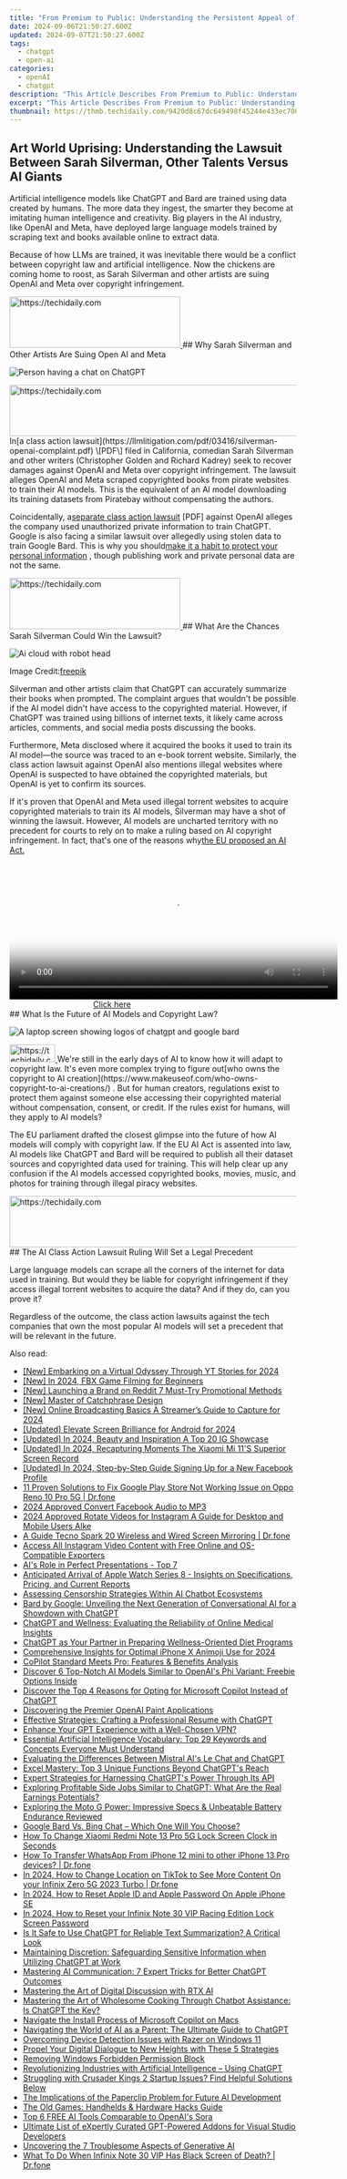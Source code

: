```yaml
---
title: "From Premium to Public: Understanding the Persistent Appeal of ChatGPT Plus in a Post-Free GPT-4 World"
date: 2024-09-06T21:50:27.600Z
updated: 2024-09-07T21:50:27.600Z
tags:
  - chatgpt
  - open-ai
categories:
  - openAI
  - chatgpt
description: "This Article Describes From Premium to Public: Understanding the Persistent Appeal of ChatGPT Plus in a Post-Free GPT-4 World"
excerpt: "This Article Describes From Premium to Public: Understanding the Persistent Appeal of ChatGPT Plus in a Post-Free GPT-4 World"
thumbnail: https://thmb.techidaily.com/9420d8c67dc649498f45244e433ec706e66933c2bf2f2b4b3c5585601cba7b98.jpg
---
```


## Art World Uprising: Understanding the Lawsuit Between Sarah Silverman, Other Talents Versus AI Giants

 Artificial intelligence models like ChatGPT and Bard are trained using data created by humans. The more data they ingest, the smarter they become at imitating human intelligence and creativity. Big players in the AI industry, like OpenAI and Meta, have deployed large language models trained by scraping text and books available online to extract data.

 Because of how LLMs are trained, it was inevitable there would be a conflict between copyright law and artificial intelligence. Now the chickens are coming home to roost, as Sarah Silverman and other artists are suing OpenAI and Meta over copyright infringement.

<!-- affiliate ads begin -->
<a href="https://wigfever.sjv.io/c/5597632/1995803/22899" target="_top" id="1995803">
  <img src="//a.impactradius-go.com/display-ad/22899-1995803" border="0" alt="https://techidaily.com" width="300" height="90"/>
</a>
<img height="0" width="0" src="https://wigfever.sjv.io/i/5597632/1995803/22899" style="position:absolute;visibility:hidden;" border="0" />
<!-- affiliate ads end -->
## Why Sarah Silverman and Other Artists Are Suing Open AI and Meta

![Person having a chat on ChatGPT](https://thmb.techidaily.com/7a686a1b526676a12878d5e404ff256d91c8737d5163c7ab05139a28f15cb6cd.jpg)

<!-- affiliate ads begin -->
<a href="https://unicoeye.pxf.io/c/5597632/2121332/18498" target="_top" id="2121332">
  <img src="//a.impactradius-go.com/display-ad/18498-2121332" border="0" alt="https://techidaily.com" width="728" height="90"/>
</a>
<img height="0" width="0" src="https://unicoeye.pxf.io/i/5597632/2121332/18498" style="position:absolute;visibility:hidden;" border="0" />
<!-- affiliate ads end -->
 In[a class action lawsuit](https://llmlitigation.com/pdf/03416/silverman-openai-complaint.pdf) \[PDF\] filed in California, comedian Sarah Silverman and other writers (Christopher Golden and Richard Kadrey) seek to recover damages against OpenAI and Meta over copyright infringement. The lawsuit alleges OpenAI and Meta scraped copyrighted books from pirate websites to train their AI models. This is the equivalent of an AI model downloading its training datasets from Piratebay without compensating the authors.

 Coincidentally, a[separate class action lawsuit](https://storage.courtlistener.com/recap/gov.uscourts.cand.414822/gov.uscourts.cand.414822.1.0%5F1.pdf) \[PDF\] against OpenAI alleges the company used unauthorized private information to train ChatGPT. Google is also facing a similar lawsuit over allegedly using stolen data to train Google Bard. This is why you should[make it a habit to protect your personal information](https://www.makeuseof.com/online-safety-habits-data-privacy/) , though publishing work and private personal data are not the same.

<!-- affiliate ads begin -->
<a href="https://wigfever.sjv.io/c/5597632/2005196/22899" target="_top" id="2005196">
  <img src="//a.impactradius-go.com/display-ad/22899-2005196" border="0" alt="https://techidaily.com" width="300" height="90"/>
</a>
<img height="0" width="0" src="https://wigfever.sjv.io/i/5597632/2005196/22899" style="position:absolute;visibility:hidden;" border="0" />
<!-- affiliate ads end -->
## What Are the Chances Sarah Silverman Could Win the Lawsuit?

![Ai cloud with robot head](https://static1.makeuseofimages.com/wordpress/wp-content/uploads/2023/06/ai-cloud-with-robot-head.jpg)

 Image Credit:[freepik](https://www.freepik.com/free-photo/ai-cloud-with-robot-head%5F32471117.htm)

 Silverman and other artists claim that ChatGPT can accurately summarize their books when prompted. The complaint argues that wouldn't be possible if the AI model didn't have access to the copyrighted material. However, if ChatGPT was trained using billions of internet texts, it likely came across articles, comments, and social media posts discussing the books.

 Furthermore, Meta disclosed where it acquired the books it used to train its AI model—the source was traced to an e-book torrent website. Similarly, the class action lawsuit against OpenAI also mentions illegal websites where OpenAI is suspected to have obtained the copyrighted materials, but OpenAI is yet to confirm its sources.

 If it's proven that OpenAI and Meta used illegal torrent websites to acquire copyrighted materials to train its AI models, Silverman may have a shot of winning the lawsuit. However, AI models are uncharted territory with no precedent for courts to rely on to make a ruling based on AI copyright infringement. In fact, that's one of the reasons why[the EU proposed an AI Act.](https://www.makeuseof.com/what-is-the-eu-ai-act-how-would-it-affect-chatgpt/)

<!-- affiliate ads begin -->
<span id="1983474">
					<video width="576" height="240" style="cursor:pointer"
           poster="//a.impactradius-go.com/display-clicktoplayimage/1983474.png"
           onclick="if(!this.playClicked){this.play();this.setAttribute('controls',true);this.playClicked=true;}">
	   <source src="//a.impactradius-go.com/display-ad/22993-1983474">
	   <img src="//a.impactradius-go.com/display-clicktoplayimage/1983474.png" style="border: none; height: 100%; width: 100%; object-fit: contain">
	</video>
	<div style="width:360px;text-align:center"><a href="javascript:window.open(decodeURIComponent('https%3A%2F%2Fhomestyler.sjv.io%2Fc%2F5597632%2F1983474%2F22993'), '_blank');void(0);">Click here</a></div>
</span>
<img height="0" width="0" src="https://imp.pxf.io/i/5597632/1983474/22993" style="position:absolute;visibility:hidden;" border="0" />
<!-- affiliate ads end -->
## What Is the Future of AI Models and Copyright Law?

![A laptop screen showing logos of chatgpt and google bard](https://static1.makeuseofimages.com/wordpress/wp-content/uploads/2023/06/google-bard-vs-chatgpt-for-coding.jpg)

<!-- affiliate ads begin -->
<a href="https://25home.pxf.io/c/5597632/2123465/16836" target="_top" id="2123465">
  <img src="//a.impactradius-go.com/display-ad/16836-2123465" border="0" alt="https://techidaily.com" width="80" height="31"/>
</a>
<img height="0" width="0" src="https://25home.pxf.io/i/5597632/2123465/16836" style="position:absolute;visibility:hidden;" border="0" />
<!-- affiliate ads end -->
 We're still in the early days of AI to know how it will adapt to copyright law. It's even more complex trying to figure out[who owns the copyright to AI creation](https://www.makeuseof.com/who-owns-copyright-to-ai-creations/) . But for human creators, regulations exist to protect them against someone else accessing their copyrighted material without compensation, consent, or credit. If the rules exist for humans, will they apply to AI models?

 The EU parliament drafted the closest glimpse into the future of how AI models will comply with copyright law. If the EU AI Act is assented into law, AI models like ChatGPT and Bard will be required to publish all their dataset sources and copyrighted data used for training. This will help clear up any confusion if the AI models accessed copyrighted books, movies, music, and photos for training through illegal piracy websites.

<!-- affiliate ads begin -->
<a href="https://appsumo.8odi.net/c/5597632/2129739/7443" target="_top" id="2129739">
  <img src="//a.impactradius-go.com/display-ad/7443-2129739" border="0" alt="https://techidaily.com" width="728" height="90"/>
</a>
<img height="0" width="0" src="https://appsumo.8odi.net/i/5597632/2129739/7443" style="position:absolute;visibility:hidden;" border="0" />
<!-- affiliate ads end -->
## The AI Class Action Lawsuit Ruling Will Set a Legal Precedent

 Large language models can scrape all the corners of the internet for data used in training. But would they be liable for copyright infringement if they access illegal torrent websites to acquire the data? And if they do, can you prove it?

 Regardless of the outcome, the class action lawsuits against the tech companies that own the most popular AI models will set a precedent that will be relevant in the future.


<ins class="adsbygoogle"
     style="display:block"
     data-ad-format="autorelaxed"
     data-ad-client="ca-pub-7571918770474297"
     data-ad-slot="1223367746"></ins>



<ins class="adsbygoogle"
     style="display:block"
     data-ad-client="ca-pub-7571918770474297"
     data-ad-slot="8358498916"
     data-ad-format="auto"
     data-full-width-responsive="true"></ins>

<span class="atpl-alsoreadstyle">Also read:</span>
<div><ul>
<li><a href="https://facebook-video-share.techidaily.com/new-embarking-on-a-virtual-odyssey-through-yt-stories-for-2024/"><u>[New] Embarking on a Virtual Odyssey Through YT Stories for 2024</u></a></li>
<li><a href="https://screen-recording.techidaily.com/new-in-2024-fbx-game-filming-for-beginners/"><u>[New] In 2024, FBX Game Filming for Beginners</u></a></li>
<li><a href="https://extra-approaches.techidaily.com/new-launching-a-brand-on-reddit-7-must-try-promotional-methods/"><u>[New] Launching a Brand on Reddit 7 Must-Try Promotional Methods</u></a></li>
<li><a href="https://extra-approaches.techidaily.com/new-master-of-catchphrase-design/"><u>[New] Master of Catchphrase Design</u></a></li>
<li><a href="https://digital-screen-recording.techidaily.com/new-online-broadcasting-basics-a-streamers-guide-to-capture-for-2024/"><u>[New] Online Broadcasting Basics A Streamer’s Guide to Capture for 2024</u></a></li>
<li><a href="https://article-files.techidaily.com/updated-elevate-screen-brilliance-for-android-for-2024/"><u>[Updated] Elevate Screen Brilliance for Android for 2024</u></a></li>
<li><a href="https://instagram-video-recordings.techidaily.com/updated-in-2024-beauty-and-inspiration-a-top-20-ig-showcase/"><u>[Updated] In 2024, Beauty and Inspiration A Top 20 IG Showcase</u></a></li>
<li><a href="https://screen-sharing-recording.techidaily.com/updated-in-2024-recapturing-moments-the-xiaomi-mi-11s-superior-screen-record/"><u>[Updated] In 2024, Recapturing Moments The Xiaomi Mi 11'S Superior Screen Record</u></a></li>
<li><a href="https://facebook-clips.techidaily.com/updated-in-2024-step-by-step-guide-signing-up-for-a-new-facebook-profile/"><u>[Updated] In 2024, Step-by-Step Guide Signing Up for a New Facebook Profile</u></a></li>
<li><a href="https://howto.techidaily.com/11-proven-solutions-to-fix-google-play-store-not-working-issue-on-oppo-reno-10-pro-5g-drfone-by-drfone-fix-android-problems-fix-android-problems/"><u>11 Proven Solutions to Fix Google Play Store Not Working Issue on Oppo Reno 10 Pro 5G | Dr.fone</u></a></li>
<li><a href="https://facebook-video-recording.techidaily.com/2024-approved-convert-facebook-audio-to-mp3/"><u>2024 Approved Convert Facebook Audio to MP3</u></a></li>
<li><a href="https://instagram-videos.techidaily.com/2024-approved-rotate-videos-for-instagram-a-guide-for-desktop-and-mobile-users-alke/"><u>2024 Approved Rotate Videos for Instagram A Guide for Desktop and Mobile Users Alke</u></a></li>
<li><a href="https://screen-mirror.techidaily.com/a-guide-tecno-spark-20-wireless-and-wired-screen-mirroring-drfone-by-drfone-android/"><u>A Guide Tecno Spark 20 Wireless and Wired Screen Mirroring | Dr.fone</u></a></li>
<li><a href="https://instagram-clips.techidaily.com/access-all-instagram-video-content-with-free-online-and-os-compatible-exporters/"><u>Access All Instagram Video Content with Free Online and OS-Compatible Exporters</u></a></li>
<li><a href="https://tech-hub.techidaily.com/ais-role-in-perfect-presentations-top-7/"><u>AI's Role in Perfect Presentations - Top 7</u></a></li>
<li><a href="https://techno-recovery.techidaily.com/anticipated-arrival-of-apple-watch-series-8-insights-on-specifications-pricing-and-current-reports/"><u>Anticipated Arrival of Apple Watch Series 8 - Insights on Specifications, Pricing, and Current Reports</u></a></li>
<li><a href="https://tech-hub.techidaily.com/assessing-censorship-strategies-within-ai-chatbot-ecosystems/"><u>Assessing Censorship Strategies Within AI Chatbot Ecosystems</u></a></li>
<li><a href="https://tech-hub.techidaily.com/bard-by-google-unveiling-the-next-generation-of-conversational-ai-for-a-showdown-with-chatgpt/"><u>Bard by Google: Unveiling the Next Generation of Conversational AI for a Showdown with ChatGPT</u></a></li>
<li><a href="https://tech-hub.techidaily.com/chatgpt-and-wellness-evaluating-the-reliability-of-online-medical-insights/"><u>ChatGPT and Wellness: Evaluating the Reliability of Online Medical Insights</u></a></li>
<li><a href="https://tech-hub.techidaily.com/chatgpt-as-your-partner-in-preparing-wellness-oriented-diet-programs/"><u>ChatGPT as Your Partner in Preparing Wellness-Oriented Diet Programs</u></a></li>
<li><a href="https://extra-tips.techidaily.com/comprehensive-insights-for-optimal-iphone-x-animoji-use-for-2024/"><u>Comprehensive Insights for Optimal iPhone X Animoji Use for 2024</u></a></li>
<li><a href="https://tech-hub.techidaily.com/copilot-standard-meets-pro-features-and-benefits-analysis/"><u>CoPilot Standard Meets Pro: Features & Benefits Analysis</u></a></li>
<li><a href="https://tech-hub.techidaily.com/discover-6-top-notch-ai-models-similar-to-openais-phi-variant-freebie-options-inside/"><u>Discover 6 Top-Notch AI Models Similar to OpenAI's Phi Variant: Freebie Options Inside</u></a></li>
<li><a href="https://tech-hub.techidaily.com/discover-the-top-4-reasons-for-opting-for-microsoft-copilot-instead-of-chatgpt/"><u>Discover the Top 4 Reasons for Opting for Microsoft Copilot Instead of ChatGPT</u></a></li>
<li><a href="https://tech-hub.techidaily.com/discovering-the-premier-openai-paint-applications/"><u>Discovering the Premier OpenAI Paint Applications</u></a></li>
<li><a href="https://tech-hub.techidaily.com/effective-strategies-crafting-a-professional-resume-with-chatgpt/"><u>Effective Strategies: Crafting a Professional Resume with ChatGPT</u></a></li>
<li><a href="https://tech-hub.techidaily.com/enhance-your-gpt-experience-with-a-well-chosen-vpn/"><u>Enhance Your GPT Experience with a Well-Chosen VPN?</u></a></li>
<li><a href="https://tech-hub.techidaily.com/essential-artificial-intelligence-vocabulary-top-29-keywords-and-concepts-everyone-must-understand/"><u>Essential Artificial Intelligence Vocabulary: Top 29 Keywords and Concepts Everyone Must Understand</u></a></li>
<li><a href="https://tech-hub.techidaily.com/evaluating-the-differences-between-mistral-ais-le-chat-and-chatgpt/"><u>Evaluating the Differences Between Mistral AI's Le Chat and ChatGPT</u></a></li>
<li><a href="https://tech-hub.techidaily.com/excel-mastery-top-3-unique-functions-beyond-chatgpts-reach/"><u>Excel Mastery: Top 3 Unique Functions Beyond ChatGPT's Reach</u></a></li>
<li><a href="https://tech-hub.techidaily.com/expert-strategies-for-harnessing-chatgpts-power-through-its-api/"><u>Expert Strategies for Harnessing ChatGPT's Power Through Its API</u></a></li>
<li><a href="https://tech-hub.techidaily.com/exploring-profitable-side-jobs-similar-to-chatgpt-what-are-the-real-earnings-potentials/"><u>Exploring Profitable Side Jobs Similar to ChatGPT: What Are the Real Earnings Potentials?</u></a></li>
<li><a href="https://buynow-marvelous.techidaily.com/exploring-the-moto-g-power-impressive-specs-and-unbeatable-battery-endurance-reviewed/"><u>Exploring the Moto G Power: Impressive Specs & Unbeatable Battery Endurance Reviewed</u></a></li>
<li><a href="https://tech-hub.techidaily.com/google-bard-vs-bing-chat-which-one-will-you-choose/"><u>Google Bard Vs. Bing Chat – Which One Will You Choose?</u></a></li>
<li><a href="https://unlock-android.techidaily.com/how-to-change-xiaomi-redmi-note-13-pro-5g-lock-screen-clock-in-seconds-by-drfone-android/"><u>How To Change Xiaomi Redmi Note 13 Pro 5G Lock Screen Clock in Seconds</u></a></li>
<li><a href="https://review-topics.techidaily.com/how-to-transfer-whatsapp-from-iphone-12-mini-to-other-iphone-13-pro-devices-drfone-by-drfone-transfer-whatsapp-from-ios-transfer-whatsapp-from-ios/"><u>How To Transfer WhatsApp From iPhone 12 mini to other iPhone 13 Pro devices? | Dr.fone</u></a></li>
<li><a href="https://review-topics.techidaily.com/in-2024-how-to-change-location-on-tiktok-to-see-more-content-on-your-infinix-zero-5g-2023-turbo-drfone-by-drfone-virtual-android/"><u>In 2024, How to Change Location on TikTok to See More Content On your Infinix Zero 5G 2023 Turbo | Dr.fone</u></a></li>
<li><a href="https://apple-account.techidaily.com/in-2024-how-to-reset-apple-id-and-apple-password-on-apple-iphone-se-by-drfone-ios/"><u>In 2024, How to Reset Apple ID and Apple Password On Apple iPhone SE</u></a></li>
<li><a href="https://unlock-android.techidaily.com/in-2024-how-to-reset-your-infinix-note-30-vip-racing-edition-lock-screen-password-by-drfone-android/"><u>In 2024, How to Reset your Infinix Note 30 VIP Racing Edition Lock Screen Password</u></a></li>
<li><a href="https://tech-hub.techidaily.com/is-it-safe-to-use-chatgpt-for-reliable-text-summarization-a-critical-look/"><u>Is It Safe to Use ChatGPT for Reliable Text Summarization? A Critical Look</u></a></li>
<li><a href="https://tech-hub.techidaily.com/maintaining-discretion-safeguarding-sensitive-information-when-utilizing-chatgpt-at-work/"><u>Maintaining Discretion: Safeguarding Sensitive Information when Utilizing ChatGPT at Work</u></a></li>
<li><a href="https://tech-hub.techidaily.com/mastering-ai-communication-7-expert-tricks-for-better-chatgpt-outcomes/"><u>Mastering AI Communication: 7 Expert Tricks for Better ChatGPT Outcomes</u></a></li>
<li><a href="https://tech-hub.techidaily.com/mastering-the-art-of-digital-discussion-with-rtx-ai/"><u>Mastering the Art of Digital Discussion with RTX AI</u></a></li>
<li><a href="https://tech-hub.techidaily.com/mastering-the-art-of-wholesome-cooking-through-chatbot-assistance-is-chatgpt-the-key/"><u>Mastering the Art of Wholesome Cooking Through Chatbot Assistance: Is ChatGPT the Key?</u></a></li>
<li><a href="https://tech-hub.techidaily.com/navigate-the-install-process-of-microsoft-copilot-on-macs/"><u>Navigate the Install Process of Microsoft Copilot on Macs</u></a></li>
<li><a href="https://tech-hub.techidaily.com/navigating-the-world-of-ai-as-a-parent-the-ultimate-guide-to-chatgpt/"><u>Navigating the World of AI as a Parent: The Ultimate Guide to ChatGPT</u></a></li>
<li><a href="https://win11.techidaily.com/overcoming-device-detection-issues-with-razer-on-windows-11/"><u>Overcoming Device Detection Issues with Razer on Windows 11</u></a></li>
<li><a href="https://tech-hub.techidaily.com/propel-your-digital-dialogue-to-new-heights-with-these-5-strategies/"><u>Propel Your Digital Dialogue to New Heights with These 5 Strategies</u></a></li>
<li><a href="https://windows11.techidaily.com/removing-windows-forbidden-permission-block/"><u>Removing Windows Forbidden Permission Block</u></a></li>
<li><a href="https://tech-hub.techidaily.com/revolutionizing-industries-with-artificial-intelligence-using-chatgpt/"><u>Revolutionizing Industries with Artificial Intelligence – Using ChatGPT</u></a></li>
<li><a href="https://win-blog.techidaily.com/struggling-with-crusader-kings-2-startup-issues-find-helpful-solutions-below/"><u>Struggling with Crusader Kings 2 Startup Issues? Find Helpful Solutions Below</u></a></li>
<li><a href="https://tech-hub.techidaily.com/the-implications-of-the-paperclip-problem-for-future-ai-development/"><u>The Implications of the Paperclip Problem for Future AI Development</u></a></li>
<li><a href="https://tech-hub.techidaily.com/the-old-games-handhelds-and-hardware-hacks-guide/"><u>The Old Games: Handhelds & Hardware Hacks Guide</u></a></li>
<li><a href="https://tech-hub.techidaily.com/top-6-free-ai-tools-comparable-to-openais-sora/"><u>Top 6 FREE AI Tools Comparable to OpenAI's Sora</u></a></li>
<li><a href="https://tech-hub.techidaily.com/ultimate-list-of-expertly-curated-gpt-powered-addons-for-visual-studio-developers/"><u>Ultimate List of eXpertly Curated GPT-Powered Addons for Visual Studio Developers</u></a></li>
<li><a href="https://tech-hub.techidaily.com/uncovering-the-7-troublesome-aspects-of-generative-ai/"><u>Uncovering the 7 Troublesome Aspects of Generative AI</u></a></li>
<li><a href="https://howto.techidaily.com/what-to-do-when-infinix-note-30-vip-has-black-screen-of-death-drfone-by-drfone-fix-android-problems-fix-android-problems/"><u>What To Do When Infinix Note 30 VIP Has Black Screen of Death? | Dr.fone</u></a></li>
</ul></div>

